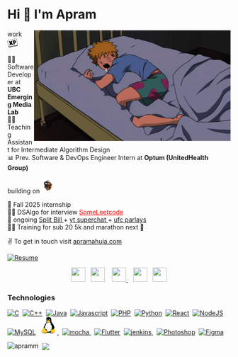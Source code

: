 
<h1 align="left">Hi 👋   I'm Apram</h1>
<!-- <a href = "https://discord.com/users/747373605142396939"><img align='right' src="https://lanyard.cnrad.dev/api/747373605142396939"></a> -->
<img align="right" alt="Naruto" title="anime" height="250px" src="assets/naruto.gif"></p>



work <img alt="xp" title="xp" height="23px" src="assets/xp.png"></p>

👨‍💻 Software Developer at <b>UBC Emerging Media Lab</b>  <br/>
🧑‍🏫 Teaching Assistant for Intermediate Algorithm Design<br/>
📊 Prev. Software & DevOps Engineer Intern at <b>Optum (UnitedHealth Group) </b>



building on 
<img alt="building" title="building" height="35px" src="assets/builder.png"><br/>

🔭 Fall 2025 internship  <br/>
👨‍💻 DSAlgo for interview <a href= "https://github.com/apramm/SomeLeetodce" style="color:red; text-decoration:underline;">SomeLeetcode</a> <br/>
🌱 ongoing <a href = "https://github.com/billsplittr/BillSplittr"> Split Bill </a> + <a href = "https://github.com/apramm/jaiyzusSC"> yt superchat </a> + <a href = "https://github.com/apramm/ufc-betting-pred">ufc parlays</a><br/>
🏃‍♂️ Training for sub 20 5k and marathon next 🤞<br/>


✌️ To get in touch visit <a href = "https://apramahuja.com/" >apramahuja.com</a> 

<a href="https://apramm.github.io/docs/?doc=resume" target="_blank">
  <img src="https://img.shields.io/badge/View%20Resume-Click%20Here-blue" alt="Resume">
</a><br/>

<p align="center">
 <a href = "https://www.linkedin.com/in/apram/" target="_blank" rel="noreferrer"><img src = "https://raw.githubusercontent.com/danielcranney/readme-generator/main/public/icons/socials/linkedin.svg" width="32" height="32"/></a>&nbsp;&nbsp;
 <a href="https://www.instagram.com/apramahuja/" target="_blank" rel="noreferrer"><img src="https://raw.githubusercontent.com/danielcranney/readme-generator/main/public/icons/socials/instagram.svg" width="32" height="32" /></a> &nbsp;&nbsp;
 <a href= "https://www.strava.com/athletes/144141823" target="_blank" rel="noreferrer"> <img src="https://avatars.githubusercontent.com/u/175478?s=200&v=4" width="32" height="32" /> </a> &nbsp;&nbsp;
 <a href="https://twitter.com/apram0235" target="_blank" rel="noreferrer"><img src="https://raw.githubusercontent.com/danielcranney/readme-generator/main/public/icons/socials/twitter.svg" width="32" height="32" /></a>&nbsp;&nbsp;
<a href = "mailto:apram235ahuja@gmail.com" target="_blank" rel="noreferrer"><img src="https://user-images.githubusercontent.com/36915004/202095509-7550beba-960e-48e5-99fb-47256549f154.png" width="32" height="32"/></a>
</p>




<h3>Technologies</h3>
<p align="left">
<a href="https://docs.microsoft.com/en-us/cpp/?view=msvc-170" target="_blank" rel="noreferrer"><img src="https://raw.githubusercontent.com/danielcranney/readme-generator/main/public/icons/skills/c-colored.svg" width="36" height="36" alt="C" /></a>&nbsp;
<a href="https://docs.microsoft.com/en-us/cpp/?view=msvc-170" target="_blank" rel="noreferrer"><img src="https://raw.githubusercontent.com/danielcranney/readme-generator/main/public/icons/skills/cplusplus-colored.svg" width="36" height="36" alt="C++" /></a>&nbsp;
<a href="https://www.oracle.com/java/" target="_blank" rel="noreferrer"><img src="https://raw.githubusercontent.com/danielcranney/readme-generator/main/public/icons/skills/java-colored.svg" width="36" height="36" alt="Java" /></a>&nbsp;
<a href="https://developer.mozilla.org/en-US/docs/Web/JavaScript" target="_blank" rel="noreferrer"><img src="https://raw.githubusercontent.com/danielcranney/readme-generator/main/public/icons/skills/javascript-colored.svg" width="36" height="36" alt="Javascript" /></a>&nbsp;
<a href="https://www.php.net/" target="_blank" rel="noreferrer"><img src="https://raw.githubusercontent.com/danielcranney/readme-generator/main/public/icons/skills/php-colored.svg" width="36" height="36" alt="PHP" /></a>&nbsp;
<a href="https://www.python.org/" target="_blank" rel="noreferrer"><img src="https://raw.githubusercontent.com/danielcranney/readme-generator/main/public/icons/skills/python-colored.svg" width="36" height="36" alt="Python" /></a>&nbsp;
<a href="https://reactjs.org/" target="_blank" rel="noreferrer"><img src="https://raw.githubusercontent.com/danielcranney/readme-generator/main/public/icons/skills/react-colored.svg" width="36" height="36" alt="React" /></a>&nbsp;
<a href="https://nodejs.org/en/" target="_blank" rel="noreferrer"><img src="https://raw.githubusercontent.com/danielcranney/readme-generator/main/public/icons/skills/nodejs-colored.svg" width="36" height="36" alt="NodeJS" /></a>&nbsp;
<a href="https://www.mysql.com/" target="_blank" rel="noreferrer"><img src="https://raw.githubusercontent.com/danielcranney/readme-generator/main/public/icons/skills/mysql-colored.svg" width="36" height="36" alt="MySQL" /></a>&nbsp;
 <a href="https://www.linux.org/" target="_blank"> <img src="https://raw.githubusercontent.com/devicons/devicon/master/icons/linux/linux-original.svg" alt="linux" width="40" height="40"/> </a>&nbsp;
 <a href="https://mochajs.org" target="_blank" rel="noreferrer"> <img src="https://www.vectorlogo.zone/logos/mochajs/mochajs-icon.svg" alt="mocha" width="40" height="40"/> </a>&nbsp; 
<a href="https://flutter.dev/" target="_blank" rel="noreferrer"><img src="https://raw.githubusercontent.com/danielcranney/readme-generator/main/public/icons/skills/flutter-colored.svg" width="36" height="36" alt="Flutter" /></a>&nbsp; 
 <a href="https://www.jenkins.io" target="_blank" rel="noreferrer"> <img src="https://www.vectorlogo.zone/logos/jenkins/jenkins-icon.svg" alt="jenkins" width="40" height="40"/> </a>&nbsp; 
<a href="https://www.adobe.com/uk/products/photoshop.html" target="_blank" rel="noreferrer"><img src="https://raw.githubusercontent.com/danielcranney/readme-generator/main/public/icons/skills/photoshop-colored.svg" width="36" height="36" alt="Photoshop" /></a>&nbsp;
<a href="https://www.figma.com/" target="_blank" rel="noreferrer"><img src="https://raw.githubusercontent.com/danielcranney/readme-generator/main/public/icons/skills/figma-colored.svg" width="36" height="36" alt="Figma" /></a>&nbsp;
</p>


<p>&nbsp;<img align="left" src="https://github-readme-stats.vercel.app/api?username=apramm&show_icons=true&locale=en&theme=tokyonight&bg_color=00000000" alt="apramm" />
<img align="center" src = "https://github-readme-stats.vercel.app/api/top-langs/?username=apramm&hide=Jupyter+Notebook,html,css,javascript&size_weight=0.5&count_weight=0.5&layout=compact&theme=tokyonight&bg_color=00000000"/>
<!-- <img align="center" src="http://github-profile-summary-cards.vercel.app/api/cards/most-commit-language?username=apramm&theme=transparent" alt="apramm" />
 -->

